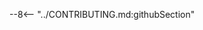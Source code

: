 <!-- markdownlint-disable MD041 -->
--8<-- "../CONTRIBUTING.md:githubSection"
<!-- markdownlint-enable MD041 -->

<!--References for web-->

<!-- markdownlint-disable MD053 -->
[code-conventions]: code-conventions.md
[release-workflow]: release-workflow.md
<!-- markdownlint-enable MD037 -->